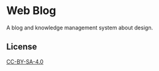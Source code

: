 # Web Blog

A blog and knowledge management system about design.

## License

[CC-BY-SA-4.0](https://creativecommons.org/licenses/by-sa/4.0/deed.en)